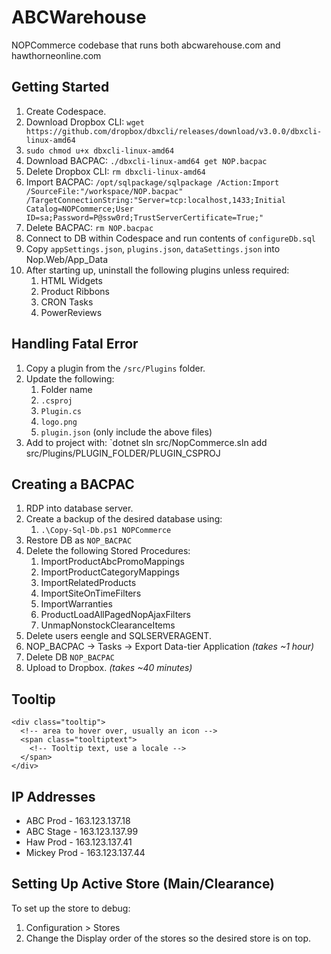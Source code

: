 ﻿# ABCWarehouse

NOPCommerce codebase that runs both abcwarehouse.com and hawthorneonline.com

## Getting Started

1. Create Codespace.
2. Download Dropbox CLI: `wget https://github.com/dropbox/dbxcli/releases/download/v3.0.0/dbxcli-linux-amd64`
3. `sudo chmod u+x dbxcli-linux-amd64`
4. Download BACPAC: `./dbxcli-linux-amd64 get NOP.bacpac`
5. Delete Dropbox CLI: `rm dbxcli-linux-amd64`
6. Import BACPAC: `/opt/sqlpackage/sqlpackage /Action:Import /SourceFile:"/workspace/NOP.bacpac" /TargetConnectionString:"Server=tcp:localhost,1433;Initial Catalog=NOPCommerce;User ID=sa;Password=P@ssw0rd;TrustServerCertificate=True;"`
7. Delete BACPAC: `rm NOP.bacpac`
8. Connect to DB within Codespace and run contents of `configureDb.sql`
9. Copy `appSettings.json`, `plugins.json`, `dataSettings.json` into Nop.Web/App_Data
10. After starting up, uninstall the following plugins unless required:
    1. HTML Widgets
    1. Product Ribbons
    1. CRON Tasks
    1. PowerReviews

## Handling Fatal Error

1. Copy a plugin from the `/src/Plugins` folder.
2. Update the following:
   1. Folder name
   2. `.csproj`
   3. `Plugin.cs`
   4. `logo.png`
   5. `plugin.json` (only include the above files)
3. Add to project with: `dotnet sln src/NopCommerce.sln add src/Plugins/PLUGIN_FOLDER/PLUGIN_CSPROJ

## Creating a BACPAC

1. RDP into database server.
2. Create a backup of the desired database using:
   1. `.\Copy-Sql-Db.ps1 NOPCommerce`
3. Restore DB as `NOP_BACPAC`
4. Delete the following Stored Procedures:
   1. ImportProductAbcPromoMappings
   2. ImportProductCategoryMappings
   3. ImportRelatedProducts
   4. ImportSiteOnTimeFilters
   5. ImportWarranties
   6. ProductLoadAllPagedNopAjaxFilters
   7. UnmapNonstockClearanceItems
5. Delete users eengle and SQLSERVERAGENT.
6. NOP_BACPAC -> Tasks -> Export Data-tier Application *(takes ~1 hour)*
7. Delete DB `NOP_BACPAC`
8. Upload to Dropbox. *(takes ~40 minutes)*

## Tooltip

```
<div class="tooltip">
  <!-- area to hover over, usually an icon -->
  <span class="tooltiptext">
    <!-- Tooltip text, use a locale -->
  </span>
</div> 
```

## IP Addresses

* ABC Prod - 163.123.137.18
* ABC Stage - 163.123.137.99
* Haw Prod - 163.123.137.41
* Mickey Prod - 163.123.137.44

## Setting Up Active Store (Main/Clearance)

To set up the store to debug:

1. Configuration > Stores
2. Change the Display order of the stores so the desired store is on top.